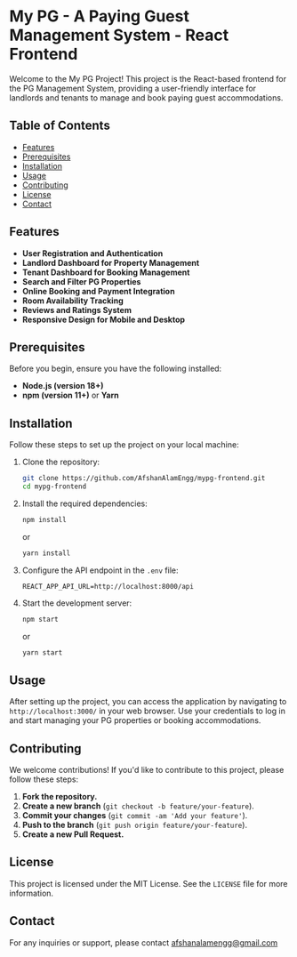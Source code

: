 # My PG - A Paying Guest Management System - React Frontend

Welcome to the My PG Project! This project is the React-based frontend for the PG Management System, providing a user-friendly interface for landlords and tenants to manage and book paying guest accommodations.

## Table of Contents
- [Features](#features)
- [Prerequisites](#prerequisites)
- [Installation](#installation)
- [Usage](#usage)
- [Contributing](#contributing)
- [License](#license)
- [Contact](#contact)

## Features

- **User Registration and Authentication**
- **Landlord Dashboard for Property Management**
- **Tenant Dashboard for Booking Management**
- **Search and Filter PG Properties**
- **Online Booking and Payment Integration**
- **Room Availability Tracking**
- **Reviews and Ratings System**
- **Responsive Design for Mobile and Desktop**

## Prerequisites

Before you begin, ensure you have the following installed:

- **Node.js (version 18+)**
- **npm (version 11+)** or **Yarn**

## Installation

Follow these steps to set up the project on your local machine:

1. Clone the repository:
    ```bash
    git clone https://github.com/AfshanAlamEngg/mypg-frontend.git
    cd mypg-frontend
    ```

2. Install the required dependencies:
    ```bash
    npm install
    ```
    or
    ```bash
    yarn install
    ```

3. Configure the API endpoint in the `.env` file:
    ```env
    REACT_APP_API_URL=http://localhost:8000/api
    ```

4. Start the development server:
    ```bash
    npm start
    ```
    or
    ```bash
    yarn start
    ```

## Usage

After setting up the project, you can access the application by navigating to `http://localhost:3000/` in your web browser. Use your credentials to log in and start managing your PG properties or booking accommodations.

## Contributing

We welcome contributions! If you'd like to contribute to this project, please follow these steps:

1. **Fork the repository.**
2. **Create a new branch** (`git checkout -b feature/your-feature`).
3. **Commit your changes** (`git commit -am 'Add your feature'`).
4. **Push to the branch** (`git push origin feature/your-feature`).
5. **Create a new Pull Request.**

## License

This project is licensed under the MIT License. See the `LICENSE` file for more information.

## Contact

For any inquiries or support, please contact afshanalamengg@gmail.com

